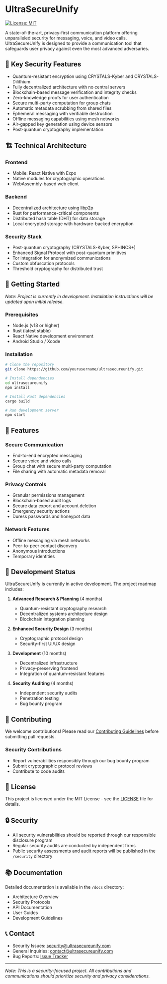 # UltraSecureUnify

[![License: MIT](https://img.shields.io/badge/License-MIT-blue.svg)](https://opensource.org/licenses/MIT)

A state-of-the-art, privacy-first communication platform offering unparalleled security for messaging, voice, and video calls. UltraSecureUnify is designed to provide a communication tool that safeguards user privacy against even the most advanced adversaries.

## 🔐 Key Security Features

- Quantum-resistant encryption using CRYSTALS-Kyber and CRYSTALS-Dilithium
- Fully decentralized architecture with no central servers
- Blockchain-based message verification and integrity checks
- Zero-knowledge proofs for user authentication
- Secure multi-party computation for group chats
- Automatic metadata scrubbing from shared files
- Ephemeral messaging with verifiable destruction
- Offline messaging capabilities using mesh networks
- Air-gapped key generation using device sensors
- Post-quantum cryptography implementation

## 🏗️ Technical Architecture

### Frontend
- Mobile: React Native with Expo
- Native modules for cryptographic operations
- WebAssembly-based web client

### Backend
- Decentralized architecture using libp2p
- Rust for performance-critical components
- Distributed hash table (DHT) for data storage
- Local encrypted storage with hardware-backed encryption

### Security Stack
- Post-quantum cryptography (CRYSTALS-Kyber, SPHINCS+)
- Enhanced Signal Protocol with post-quantum primitives
- Tor integration for anonymized communications
- Custom obfuscation protocols
- Threshold cryptography for distributed trust

## 🚀 Getting Started

*Note: Project is currently in development. Installation instructions will be updated upon initial release.*

### Prerequisites
- Node.js (v18 or higher)
- Rust (latest stable)
- React Native development environment
- Android Studio / Xcode

### Installation
```bash
# Clone the repository
git clone https://github.com/yourusername/ultrasecureunify.git

# Install dependencies
cd ultrasecureunify
npm install

# Install Rust dependencies
cargo build

# Run development server
npm start
```

## 📱 Features

### Secure Communication
- End-to-end encrypted messaging
- Secure voice and video calls
- Group chat with secure multi-party computation
- File sharing with automatic metadata removal

### Privacy Controls
- Granular permissions management
- Blockchain-based audit logs
- Secure data export and account deletion
- Emergency security actions
- Duress passwords and honeypot data

### Network Features
- Offline messaging via mesh networks
- Peer-to-peer contact discovery
- Anonymous introductions
- Temporary identities

## 🔧 Development Status

UltraSecureUnify is currently in active development. The project roadmap includes:

1. **Advanced Research & Planning** (4 months)
   - Quantum-resistant cryptography research
   - Decentralized systems architecture design
   - Blockchain integration planning

2. **Enhanced Security Design** (3 months)
   - Cryptographic protocol design
   - Security-first UI/UX design

3. **Development** (10 months)
   - Decentralized infrastructure
   - Privacy-preserving frontend
   - Integration of quantum-resistant features

4. **Security Auditing** (4 months)
   - Independent security audits
   - Penetration testing
   - Bug bounty program

## 🤝 Contributing

We welcome contributions! Please read our [Contributing Guidelines](CONTRIBUTING.md) before submitting pull requests.

### Security Contributions
- Report vulnerabilities responsibly through our bug bounty program
- Submit cryptographic protocol reviews
- Contribute to code audits

## 📄 License

This project is licensed under the MIT License - see the [LICENSE](LICENSE) file for details.

## 🔒 Security

- All security vulnerabilities should be reported through our responsible disclosure program
- Regular security audits are conducted by independent firms
- Public security assessments and audit reports will be published in the `/security` directory

## 📚 Documentation

Detailed documentation is available in the `/docs` directory:
- Architecture Overview
- Security Protocols
- API Documentation
- User Guides
- Development Guidelines

## 📞 Contact

- Security Issues: security@ultrasecureunify.com
- General Inquiries: contact@ultrasecureunify.com
- Bug Reports: [Issue Tracker](https://github.com/yourusername/ultrasecureunify/issues)

---
*Note: This is a security-focused project. All contributions and communications should prioritize security and privacy considerations.*

